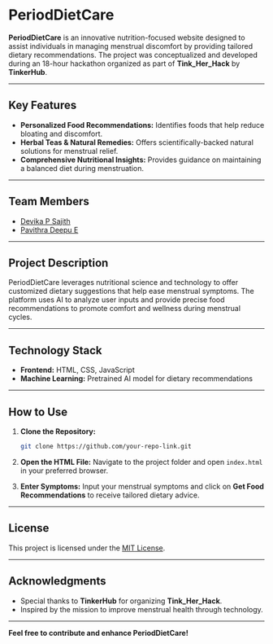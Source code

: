 # **PeriodDietCare**

**PeriodDietCare** is an innovative nutrition-focused website designed to assist individuals in managing menstrual discomfort by providing tailored dietary recommendations. The project was conceptualized and developed during an 18-hour hackathon organized as part of **Tink_Her_Hack** by **TinkerHub**.

---

## **Key Features**

- **Personalized Food Recommendations:** Identifies foods that help reduce bloating and discomfort.
- **Herbal Teas & Natural Remedies:** Offers scientifically-backed natural solutions for menstrual relief.
- **Comprehensive Nutritional Insights:** Provides guidance on maintaining a balanced diet during menstruation.

---

## **Team Members**

- [Devika P Sajith](https://github.com/DevikaSajith)
- [Pavithra Deepu E](https://github.com/pavithradeepue)

---

## **Project Description**

PeriodDietCare leverages nutritional science and technology to offer customized dietary suggestions that help ease menstrual symptoms. The platform uses AI to analyze user inputs and provide precise food recommendations to promote comfort and wellness during menstrual cycles.

---

## **Technology Stack**

- **Frontend:** HTML, CSS, JavaScript  
- **Machine Learning:** Pretrained AI model for dietary recommendations

---

## **How to Use**

1. **Clone the Repository:**
   ```bash
   git clone https://github.com/your-repo-link.git
   ```

2. **Open the HTML File:**
   Navigate to the project folder and open `index.html` in your preferred browser.

3. **Enter Symptoms:**
   Input your menstrual symptoms and click on **Get Food Recommendations** to receive tailored dietary advice.

---

## **License**

This project is licensed under the [MIT License](LICENSE).

---

## **Acknowledgments**

- Special thanks to **TinkerHub** for organizing **Tink_Her_Hack**.
- Inspired by the mission to improve menstrual health through technology.

---

**Feel free to contribute and enhance PeriodDietCare!**



